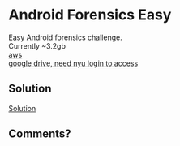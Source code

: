 # Android Forensics Easy
Easy Android forensics challenge.  
Currently ~3.2gb  
[aws](https://csaw-22-main-bucket.s3.amazonaws.com/android_forensics_easy.zip)  
[google drive, need nyu login to access](https://drive.google.com/file/d/1UJtvklHIchIeNrbXrVxlM5OVIdPblevg/view?usp=sharing)

## Solution

[Solution](./solution/)


## Comments?
